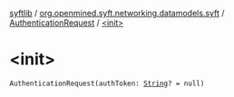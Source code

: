 [syftlib](../../index.md) / [org.openmined.syft.networking.datamodels.syft](../index.md) / [AuthenticationRequest](index.md) / [&lt;init&gt;](./-init-.md)

# &lt;init&gt;

`AuthenticationRequest(authToken: `[`String`](https://kotlinlang.org/api/latest/jvm/stdlib/kotlin/-string/index.html)`? = null)`